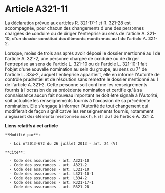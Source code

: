 # Article A321-11

La déclaration prévue aux articles R. 321-17-1 et R. 321-28 est accompagnée, pour chacun des changements d'une des personnes
chargées de conduire ou de diriger l'entreprise au sens de l'article A. 321-10, d'un dossier constitué des éléments
mentionnés au I de l'article A. 321-2. 

Lorsque, moins de trois ans après avoir déposé le dossier mentionné au I de l'article A. 321-2, une personne chargée de
conduire ou de diriger l'entreprise au sens de l'article L. 321-10 ou de l'article L. 321-10-1 fait l'objet d'une nouvelle
nomination au sein du groupe, au sens du 7° de l'article L. 334-2, auquel l'entreprise appartient, elle en informe l'Autorité
de contrôle prudentiel et de résolution sans remettre le dossier mentionné au I de l'article A. 321-2. Cette personne soit
confirme les renseignements fournis à l'occasion de sa précédente nomination et certifie qu'à sa connaissance aucun fait
nouveau important ne doit être signalé à l'Autorité, soit actualise les renseignements fournis à l'occasion de sa précédente
nomination. Elle s'engage à informer l'Autorité de tout changement qui modifierait de façon significative les renseignements
fournis, notamment s'agissant des éléments mentionnés aux h, k et l du I de l'article A. 321-2.

**Liens relatifs à cet article**

	**Modifié par**:

	  - Loi n°2013-672 du 26 juillet 2013 - art. 24 (V)

	**Cite**:

	  - Code des assurances - art. A321-10
	  - Code des assurances - art. A321-2
	  - Code des assurances - art. L321-10
	  - Code des assurances - art. L321-10-1
	  - Code des assurances - art. L334-2
	  - Code des assurances - art. R321-17-1
	  - Code des assurances - art. R321-28
